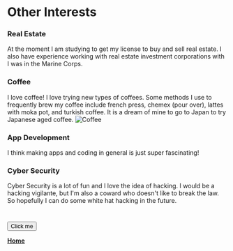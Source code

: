 <h1>Other Interests</h1>

### Real Estate
At the moment I am studying to get my license to buy and sell real estate. I also have experience working with real estate investment corporations with I was in the Marine Corps. 
  
### Coffee
I love coffee! I love trying new types of coffees. Some methods I use to frequently brew my coffee include french press, chemex (pour over), lattes with moka pot, and turkish coffee. It is a dream of mine to go to Japan to try Japanese aged coffee. 
<img src="https://upload.wikimedia.org/wikipedia/commons/4/45/A_small_cup_of_coffee.JPG" alt="Coffee">

### App Development
I think making apps and coding in general is just super fascinating!

### Cyber Security
Cyber Security is a lot of fun and I love the idea of hacking. I would be a hacking vigilante, but I'm also a coward who doesn't like to break the law. So hopefully I can do some white hat hacking in the future. 

<div>
  <h1 id="addText"></h1>
  </div>
<script language="JavaScript" type="text/javascript">
function myFunction() { 
  var presentText = document.getElementById("addText")
  presentText.innerHTML="Thank You for Visiting!";
} 
    </script>
    
<button onclick="myFunction()">Click me</button>



**[Home](README.md)**
